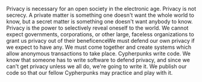 Privacy is necessary for an open society in the electronic age. 
Privacy is not secrecy. A private matter is something one doesn't want the whole world to know, but a secret matter is something one doesn't want anybody to know.
 Privacy is the power to selectively reveal oneself to the world.
 We cannot expect governments, corporations, or other large, faceless organizations to grant us privacy out of their beneficenceWe must defend our own privacy if we expect to have any. 
We must come together and create systems which allow anonymous transactions to take place. 
Cypherpunks write code. 
We know that someone has to write software to defend privacy, and since we can't get privacy unless we all do, we're going to write it.
 We publish our code so that our fellow Cypherpunks may practice and play with it. 

